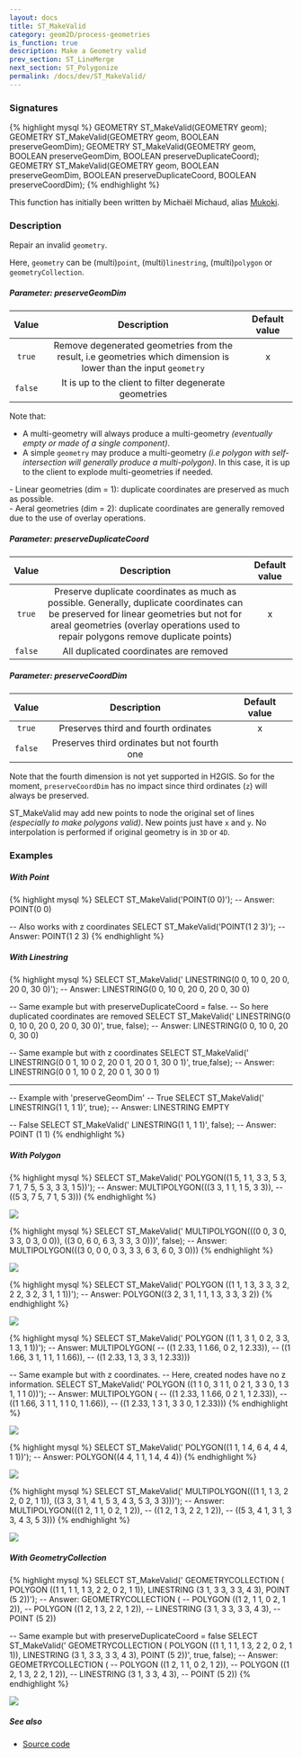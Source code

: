 ```yaml
---
layout: docs
title: ST_MakeValid
category: geom2D/process-geometries
is_function: true
description: Make a Geometry valid
prev_section: ST_LineMerge
next_section: ST_Polygonize
permalink: /docs/dev/ST_MakeValid/
---
```


### Signatures

{% highlight mysql %}
GEOMETRY ST_MakeValid(GEOMETRY geom);
GEOMETRY ST_MakeValid(GEOMETRY geom, 
                      BOOLEAN preserveGeomDim);
GEOMETRY ST_MakeValid(GEOMETRY geom, 
                      BOOLEAN preserveGeomDim, 
                      BOOLEAN preserveDuplicateCoord);
GEOMETRY ST_MakeValid(GEOMETRY geom, 
                      BOOLEAN preserveGeomDim, 
                      BOOLEAN preserveDuplicateCoord, 
                      BOOLEAN preserveCoordDim);
{% endhighlight %}

<div class="note info">
  <p>This function has initially been written by Michaël Michaud, alias <a href="https://github.com/mukoki" target="blank">Mukoki</a>.</p>
</div>


### Description

Repair an invalid `geometry`. 

Here, `geometry` can be (multi)`point`, (multi)`linestring`, (multi)`polygon` or `geometryCollection`.

##### Parameter: preserveGeomDim

| Value | Description | Default value |
|:-:|:-:|:-:|
| `true` | Remove degenerated geometries from the result, i.e geometries which dimension is lower than the input `geometry` | x |
| `false` | It is up to the client to filter degenerate geometries |  |

Note that:

* A multi-geometry will always produce a multi-geometry *(eventually empty or made of a single component)*.
* A simple `geometry` may produce a multi-geometry *(i.e polygon with self-intersection will generally produce a multi-polygon)*. In this case, it is up to the client to explode multi-geometries if needed.

<div class="note warning">
  <p>- Linear geometries (dim = 1): duplicate coordinates are preserved as much as possible. <br>
          - Aeral geometries (dim = 2): duplicate coordinates are generally removed due to the use of overlay operations.</p>
</div>


##### Parameter: preserveDuplicateCoord

| Value | Description | Default value |
|:-:|:-:|:-:|
| `true` | Preserve duplicate coordinates as much as possible. Generally, duplicate coordinates can be preserved for linear geometries but not for areal geometries (overlay operations used to repair polygons remove duplicate points) |  x  |
| `false` | All duplicated coordinates are removed |  |


##### Parameter: preserveCoordDim

| Value | Description | Default value |
|:-:|:-:|:-:|
| `true` | Preserves third and fourth ordinates | x |
| `false` | Preserves third ordinates but not fourth one |  |

<div class="note warning">
  <p>Note that the fourth dimension is not yet supported in H2GIS. So for the moment, <code>preserveCoordDim</code> has no impact since third ordinates (<code>z</code>) will always be preserved.</p>
</div>

<div class="note warning">
    <p>ST_MakeValid may add new points to node the original set of lines <i>(especially to make polygons valid)</i>. New points just have <code>x</code> and <code>y</code>. No interpolation is performed if original geometry is in <code>3D</code> or <code>4D</code>.</p>
</div>

### Examples

##### With Point

{% highlight mysql %}
SELECT ST_MakeValid('POINT(0 0)');
-- Answer: POINT(0 0) 

-- Also works with z coordinates
SELECT ST_MakeValid('POINT(1 2 3)');
-- Answer: POINT(1 2 3) 
{% endhighlight %}

##### With Linestring

{% highlight mysql %}
SELECT ST_MakeValid('
           LINESTRING(0 0, 10 0, 20 0, 20 0, 30 0)');
-- Answer: LINESTRING(0 0, 10 0, 20 0, 20 0, 30 0) 

-- Same example but with preserveDuplicateCoord = false. 
-- So here duplicated coordinates are removed
SELECT ST_MakeValid('
           LINESTRING(0 0, 10 0, 20 0, 20 0, 30 0)', true, false);
-- Answer: LINESTRING(0 0, 10 0, 20 0, 30 0) 

-- Same example but with z coordinates
SELECT ST_MakeValid('
           LINESTRING(0 0 1, 10 0 2, 20 0 1, 20 0 1, 30 0 1)', 
           true,false);
-- Answer: LINESTRING(0 0 1, 10 0 2, 20 0 1, 30 0 1)

-- --------------------------------------------------------
-- Example with 'preserveGeomDim'
-- True
SELECT ST_MakeValid('
           LINESTRING(1 1, 1 1)', true);
-- Answer: LINESTRING EMPTY 

-- False
SELECT ST_MakeValid('
           LINESTRING(1 1, 1 1)', false);
-- Answer: POINT (1 1)
{% endhighlight %}

##### With Polygon

{% highlight mysql %}
SELECT ST_MakeValid('
           POLYGON((1 5, 1 1, 3 3, 5 3, 7 1, 7 5, 5 3, 3 3, 1 5))');
-- Answer: MULTIPOLYGON(((3 3, 1 1, 1 5, 3 3)), 
--                      ((5 3, 7 5, 7 1, 5 3))) 
{% endhighlight %}

<img class="displayed" src="../ST_MakeValid_1.png"/>

{% highlight mysql %}
SELECT ST_MakeValid('
           MULTIPOLYGON(((0 0, 3 0, 3 3, 0 3, 0 0)), 
                        ((3 0, 6 0, 6 3, 3 3, 3 0)))', false);
-- Answer: MULTIPOLYGON(((3 0, 0 0, 0 3, 3 3, 6 3, 6 0, 3 0))) 
{% endhighlight %}

<img class="displayed" src="../ST_MakeValid_2.png"/>

{% highlight mysql %}
SELECT ST_MakeValid('
           POLYGON ((1 1, 1 3, 3 3, 3 2, 2 2, 3 2, 3 1, 1 1))');
-- Answer: POLYGON((3 2, 3 1, 1 1, 1 3, 3 3, 3 2)) 
{% endhighlight %}

<img class="displayed" src="../ST_MakeValid_3.png"/>


{% highlight mysql %}
SELECT ST_MakeValid('
           POLYGON ((1 1, 3 1, 0 2, 3 3, 1 3, 1 1))');
-- Answer: MULTIPOLYGON(
--         ((1 2.33, 1 1.66, 0 2, 1 2.33)), 
--         ((1 1.66, 3 1, 1 1, 1 1.66)), 
--         ((1 2.33, 1 3, 3 3, 1 2.33))) 

-- Same example but with z coordinates. 
-- Here, created nodes have no z information.
SELECT ST_MakeValid('
           POLYGON ((1 1 0, 3 1 1, 0 2 1, 3 3 0, 1 3 1, 1 1 0))');
-- Answer: MULTIPOLYGON (
--         ((1 2.33, 1 1.66, 0 2 1, 1 2.33)), 
--         ((1 1.66, 3 1 1, 1 1 0, 1 1.66)), 
--         ((1 2.33, 1 3 1, 3 3 0, 1 2.33))) 
{% endhighlight %}

<img class="displayed" src="../ST_MakeValid_4.png"/>

{% highlight mysql %}
SELECT ST_MakeValid('
           POLYGON((1 1, 1 4, 6 4, 4 4, 1 1))');
-- Answer: POLYGON((4 4, 1 1, 1 4, 4 4))
{% endhighlight %}

<img class="displayed" src="../ST_MakeValid_5.png"/>


{% highlight mysql %}
SELECT ST_MakeValid('
           MULTIPOLYGON(((1 1, 1 3, 2 2, 0 2, 1 1)), 
                        ((3 3, 3 1, 4 1, 5 3, 4 3, 5 3, 3 3)))');
-- Answer: MULTIPOLYGON(((1 2, 1 1, 0 2, 1 2)), 
--                      ((1 2, 1 3, 2 2, 1 2)), 
--                      ((5 3, 4 1, 3 1, 3 3, 4 3, 5 3)))
{% endhighlight %}

<img class="displayed" src="../ST_MakeValid_6.png"/>


##### With GeometryCollection

{% highlight mysql %}
SELECT ST_MakeValid('
    GEOMETRYCOLLECTION (
           POLYGON ((1 1, 1 1, 1 3, 2 2, 0 2, 1 1)), 
           LINESTRING (3 1, 3 3, 3 3, 4 3), 
           POINT (5 2))');
-- Answer: GEOMETRYCOLLECTION (
--         POLYGON ((1 2, 1 1, 0 2, 1 2)), 
--         POLYGON ((1 2, 1 3, 2 2, 1 2)), 
--         LINESTRING (3 1, 3 3, 3 3, 4 3), 
--         POINT (5 2)) 

-- Same example but with preserveDuplicateCoord = false
SELECT ST_MakeValid('
    GEOMETRYCOLLECTION (
           POLYGON ((1 1, 1 1, 1 3, 2 2, 0 2, 1 1)), 
           LINESTRING (3 1, 3 3, 3 3, 4 3), 
           POINT (5 2))', true, false);
-- Answer: GEOMETRYCOLLECTION (
--         POLYGON ((1 2, 1 1, 0 2, 1 2)), 
--         POLYGON ((1 2, 1 3, 2 2, 1 2)), 
--         LINESTRING (3 1, 3 3, 4 3), 
--         POINT (5 2)) 
{% endhighlight %}

<img class="displayed" src="../ST_MakeValid_7.png"/>


##### See also

* <a href="https://github.com/orbisgis/h2gis/blob/master/h2gis-functions/src/main/java/org/h2gis/functions/spatial/clean/ST_MakeValid.java" target="_blank">Source code</a>
